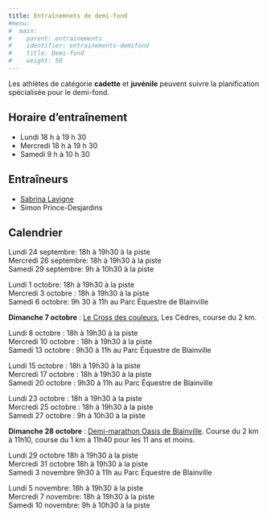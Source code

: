 ```yaml
---
title: Entraînemnets de demi-fond
#menu:
#  main:
#    parent: entrainements
#    identifier: entrainements-demifond
#    title: Demi-fond
#    weight: 50
---
```


Les athlètes de catégorie **cadette** et **juvénile** peuvent suivre la planification spécialisée pour le demi-fond.

## Horaire d’entraînement

- Lundi 18 h à 19 h 30
- Mercredi 18 h à 19 h 30
- Samedi 9 h à 10 h 30

## Entraîneurs

- [Sabrina Lavigne](/club/entraineurs/sabrina-lavigne/)
- Simon Prince-Desjardins

## Calendrier

Lundi 24 septembre: 18h à 19h30 à la piste  
Mercredi 26 septembre: 18h à 19h30 à la piste  
Samedi 29 septembre: 9h à 10h30 à la piste

Lundi 1 octobre: 18h à 19h30 à la piste  
Mercredi 3 octobre : 18h à 19h30 à la piste  
Samedi 6 octobre: 9h 30 à 11h au Parc Équestre de Blainville 

**Dimanche 7 octobre** : [Le Cross des couleurs](https://www.circuitendurance.ca/cross-des-couleurs/), Les Cèdres, course du 2 km.

Lundi 8 octobre : 18h à 19h30 à la piste  
Mercredi 10 octobre : 18h à 19h30 à la piste  
Samedi 13 octobre : 9h30 à 11h au Parc Équestre de Blainville

Lundi 15 octobre : 18h à 19h30 à la piste  
Mercredi 17 octobre : 18h à 19h30 à la piste  
Samedi 20 octobre : 9h30 à 11h au Parc Équestre de Blainville

Lundi 23 octobre : 18h à 19h30 à la piste  
Mercredi 25 octobre : 18h à 19h30 à la piste  
Samedi 27 octobre : 9h à 10h30 à la piste 

**Dimanche 28 octobre** : [Demi-marathon Oasis de Blainville](https://www.lacoursedeblainville.com/fr/). Course du 2 km à 11h10, course du 1 km à 11h40 pour les 11 ans et moins.

Lundi 29 octobre 18h à 19h30 à la piste  
Mercredi 31 octobre 18h à 19h30 à la piste  
Samedi 3 novembre 9h30 à 11h au Parc Équestre de Blainville 

Lundi 5 novembre: 18h à 19h30 à la piste  
Mercredi 7 novembre: 18h à 19h30 à la piste  
Samedi 10 novembre: 9h à 10h30 à la piste 

